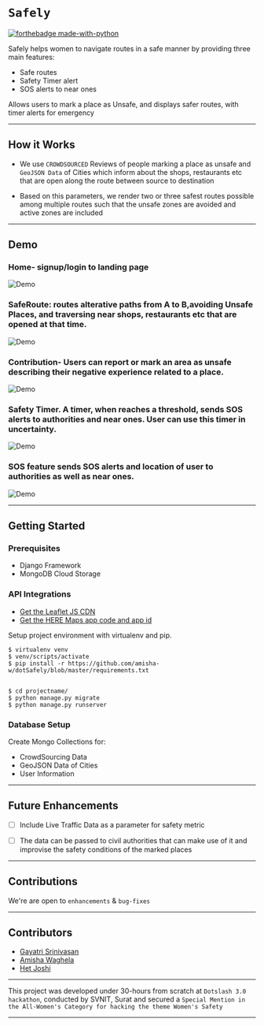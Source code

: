 # `Safely`

[![forthebadge made-with-python](http://ForTheBadge.com/images/badges/made-with-python.svg)](https://www.python.org/)

Safely helps women to navigate routes in a safe manner by providing three main features: 

- Safe routes
- Safety Timer alert
- SOS alerts to near ones

Allows users to mark a place as Unsafe, and displays safer routes, with timer alerts for emergency

-----------------------------------------------
## How it Works

* We use `CROWDSOURCED` Reviews of people marking a place as unsafe and  `GeoJSON Data` of Cities which inform about the shops, restaurants etc that are open along the route between source to destination

* Based on this parameters, we render two or three safest routes possible among multiple routes such that the unsafe zones are avoided and active zones are included
-----------------------------------------------


## Demo

### Home- signup/login to landing page  


![Demo](https://github.com/amisha-w/dotSafely/blob/master/gifs/3%20home.gif)  

### SafeRoute: routes alterative paths from A to B,avoiding Unsafe Places, and traversing near shops, restaurants etc that are opened at that time.  


![Demo](https://github.com/amisha-w/dotSafely/blob/master/gifs/4%20safe%20routes.gif)  

### Contribution- Users can report or mark an  area as unsafe describing their negative experience related to a place.  


![Demo](https://github.com/amisha-w/dotSafely/blob/master/gifs/9%20contribute.gif)  

### Safety Timer. A timer, when reaches a threshold, sends SOS alerts to authorities and near ones. User can use this timer in uncertainty.  


![Demo](https://github.com/amisha-w/dotSafely/blob/master/gifs/6%20safety%20timer.gif)  

### SOS feature sends SOS alerts and location of user to authorities as well as near ones.  


![Demo](https://github.com/amisha-w/dotSafely/blob/master/gifs/8%20SOS.gif)  


-----------------------------------------------

## Getting Started

### Prerequisites

* Django Framework
* MongoDB Cloud Storage



### API Integrations


* [Get the Leaflet JS CDN](https://leafletjs.com/)
* [ Get the HERE Maps app code and app id ](https://developer.here.com/c/mapAPIs?cid=Other-Google-MM-T4-Dev-Brand-E&utm_source=Google&utm_medium=ppc&utm_campaign=Dev_PaidSearch_DevPortal_AlwaysOn&gclid=CjwKCAiAh5_uBRA5EiwASW3IaplFdLkFaSmTyjhYPlNGVZLHpIdJ8wmXqqaPy1JkK6OucFfYFrWLwhoC6F4QAvD_BwE&gclsrc=aw.ds)

Setup project environment with virtualenv and pip.
```
$ virtualenv venv
$ venv/scripts/activate
$ pip install -r https://github.com/amisha-w/dotSafely/blob/master/requirements.txt


$ cd projectname/
$ python manage.py migrate
$ python manage.py runserver

```

### Database Setup

Create Mongo Collections for:
* CrowdSourcing Data
* GeoJSON Data of Cities
* User Information





-----------------------------------------------
## Future Enhancements

- [ ] Include Live Traffic Data as a parameter for safety metric 
- [ ] The data can be passed to civil authorities that can make use of it and improvise the safety conditions of the marked places


-----------------------------------------------

## Contributions

 We're are open to `enhancements` & `bug-fixes`

 ----------------------------------------------- 

## Contributors
* [Gayatri Srinivasan](https://github.com/gayatri-01)
* [Amisha Waghela](https://github.com/amisha-w)
* [Het Joshi](https://github.com/hrj-star)


-----------------------------------------------

 This project was developed under 30-hours from scratch at `Dotslash 3.0 hackathon`, conducted by SVNIT, Surat and secured a `Special Mention in the All-Women's Category for hacking the theme Women's Safety`

-----------------------------------------------





